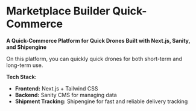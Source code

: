 

# Marketplace Builder Quick-Commerce
**A Quick-Commerce Platform for Quick Drones Built with Next.js, Sanity, and Shipengine**

On this platform, you can quickly quick drones for both short-term and long-term use.

**Tech Stack:**
- **Frontend:** Next.js + Tailwind CSS
- **Backend:** Sanity CMS for managing data
- **Shipment Tracking:** Shipengine for fast and reliable delivery tracking








